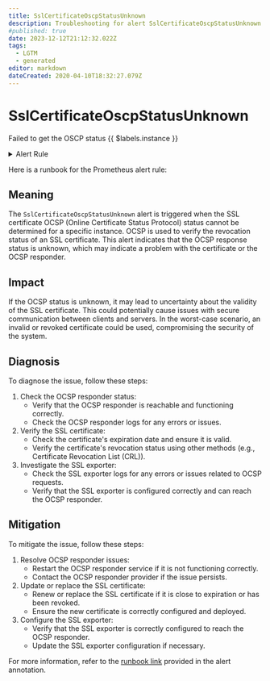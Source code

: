 ```yaml
---
title: SslCertificateOscpStatusUnknown
description: Troubleshooting for alert SslCertificateOscpStatusUnknown
#published: true
date: 2023-12-12T21:12:32.022Z
tags: 
  - LGTM
  - generated
editor: markdown
dateCreated: 2020-04-10T18:32:27.079Z
---
```


# SslCertificateOscpStatusUnknown

Failed to get the OSCP status {{ $labels.instance }}

<details>
  <summary>Alert Rule</summary>

{{% rule "ssl/ribbybibby-ssl-exporter.yml" "SslCertificateOscpStatusUnknown" %}}

{{% comment %}}

```yaml
alert: SslCertificateOscpStatusUnknown
expr: ssl_ocsp_response_status == 2
for: 0m
labels:
    severity: warning
annotations:
    summary: SSL certificate OSCP status unknown (instance {{ $labels.instance }})
    description: |-
        Failed to get the OSCP status {{ $labels.instance }}
          VALUE = {{ $value }}
          LABELS = {{ $labels }}
    runbook: https://srerun.github.io/prometheus-alerts/runbooks/ribbybibby-ssl-exporter/sslcertificateoscpstatusunknown/

```

{{% /comment %}}

</details>


Here is a runbook for the Prometheus alert rule:

## Meaning

The `SslCertificateOscpStatusUnknown` alert is triggered when the SSL certificate OCSP (Online Certificate Status Protocol) status cannot be determined for a specific instance. OCSP is used to verify the revocation status of an SSL certificate. This alert indicates that the OCSP response status is unknown, which may indicate a problem with the certificate or the OCSP responder.

## Impact

If the OCSP status is unknown, it may lead to uncertainty about the validity of the SSL certificate. This could potentially cause issues with secure communication between clients and servers. In the worst-case scenario, an invalid or revoked certificate could be used, compromising the security of the system.

## Diagnosis

To diagnose the issue, follow these steps:

1. Check the OCSP responder status:
	* Verify that the OCSP responder is reachable and functioning correctly.
	* Check the OCSP responder logs for any errors or issues.
2. Verify the SSL certificate:
	* Check the certificate's expiration date and ensure it is valid.
	* Verify the certificate's revocation status using other methods (e.g., Certificate Revocation List (CRL)).
3. Investigate the SSL exporter:
	* Check the SSL exporter logs for any errors or issues related to OCSP requests.
	* Verify that the SSL exporter is configured correctly and can reach the OCSP responder.

## Mitigation

To mitigate the issue, follow these steps:

1. Resolve OCSP responder issues:
	* Restart the OCSP responder service if it is not functioning correctly.
	* Contact the OCSP responder provider if the issue persists.
2. Update or replace the SSL certificate:
	* Renew or replace the SSL certificate if it is close to expiration or has been revoked.
	* Ensure the new certificate is correctly configured and deployed.
3. Configure the SSL exporter:
	* Verify that the SSL exporter is correctly configured to reach the OCSP responder.
	* Update the SSL exporter configuration if necessary.

For more information, refer to the [runbook link](https://srerun.github.io/prometheus-alerts/runbooks/ribbybibby-ssl-exporter/sslcertificateoscpstatusunknown/) provided in the alert annotation.